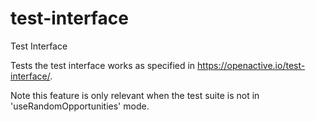 # test-interface

Test Interface

Tests the test interface works as specified in https://openactive.io/test-interface/.

Note this feature is only relevant when the test suite is not in 'useRandomOpportunities' mode.